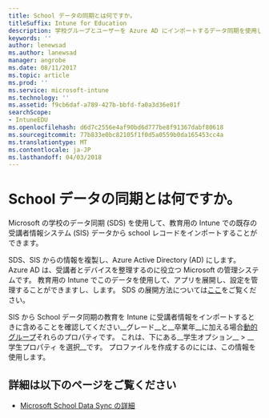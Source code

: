 ```yaml
---
title: School データの同期とは何ですか。
titleSuffix: Intune for Education
description: 学校グループとユーザーを Azure AD にインポートするデータ同期を使用して School です。
keywords: ''
author: lenewsad
ms.author: lanewsad
manager: angrobe
ms.date: 08/11/2017
ms.topic: article
ms.prod: ''
ms.service: microsoft-intune
ms.technology: ''
ms.assetid: f9cb6daf-a789-427b-bbfd-fa0a3d36e01f
searchScope:
- IntuneEDU
ms.openlocfilehash: d6d7c2556e4af90bd6d777be8f91367dabf80618
ms.sourcegitcommit: 77b833e0bc82105f1f0d5a0559b0da165453cc4a
ms.translationtype: MT
ms.contentlocale: ja-JP
ms.lasthandoff: 04/03/2018
---
```

# <a name="what-is-school-data-sync"></a>School データの同期とは何ですか。

Microsoft の学校のデータ同期 (SDS) を使用して、教育用の Intune での既存の受講者情報システム (SIS) データから school レコードをインポートすることができます。

SDS、SIS からの情報を複製し、Azure Active Directory (AD) にします。 Azure AD は、受講者とデバイスを整理するのに役立つ Microsoft の管理システムです。 教育用の Intune でこのデータを使用して、アプリを展開し、設定を管理することができますし、します。 SDS の展開方法については[ここ](https://support.office.com/article/Overview-of-School-Data-Sync-and-Classroom-f3d1147b-4ade-4905-8518-508e729f2e91)をご覧ください。

SIS から School データ同期の教育を Intune に受講者情報をインポートするときに含めることを確認してください__グレード__と__卒業年__に加える場合[動的グループ](what-are-groups.md#managing-groups-and-subgroups)それらのプロパティです。 これは、下にある__学生オプション__ > __学生プロパティ を選択__です。 プロファイルを作成するのにには、この情報を使用します。  

## <a name="find-out-more"></a>詳細は以下のページをご覧ください

- [Microsoft School Data Sync の詳細](https://sds.microsoft.com)
